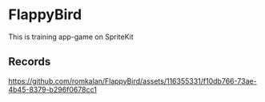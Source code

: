 # FlappyBird

This is training app-game on SpriteKit 

## Records

https://github.com/romkalan/FlappyBird/assets/116355331/f10db766-73ae-4b45-8379-b296f0678cc1


